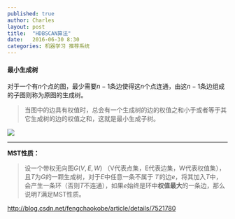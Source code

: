 ```yaml
---
published: true
author: Charles
layout: post
title:  "HDBSCAN算法"
date:   2016-06-30 8:30
categories: 机器学习 推荐系统
---
```


#### 最小生成树

对于一个有$n$个点的图，最少需要$n-1$条边使得这$n$个点连通，由这$n-1$条边组成的子图则称为原图的生成树。

> 当图中的边具有权值时，总会有一个生成树的边的权值之和小于或者等于其它生成树的边的权值之和，这就是最小生成子树。

![][1]

---

**MST性质：**

> 设一个带权无向图$G(V,E,W)$ （V代表点集，E代表边集，W代表权值集），且$T$为$G$的一颗生成树，对于$E$中任意一条不属于$Ｔ$的边$e$，将其加入$T$中，会产生一条环（否则$T$不连通），如果$e$始终是环中**权值最大**的一条边，那么说明$T$满足MST性质。

http://blog.csdn.net/fengchaokobe/article/details/7521780

[1]:http://7xjbdi.com1.z0.glb.clouddn.com/300px-Minimum_spanning_tree.svg.png
